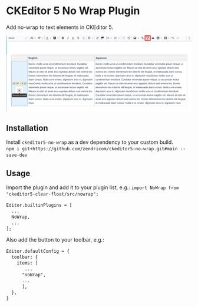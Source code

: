 # CKEditor 5 No Wrap Plugin

Add no-wrap to text elements in CKEditor 5.

![preview](./preview.png "Preview")

## Installation

Install `ckeditor5-no-wrap` as a dev dependency to your custom build.  
`npm i git+https://github.com/zendricom/ckeditor5-no-wrap.git#main --save-dev`

## Usage

Import the plugin and add it to your plugin list, e.g.:
`import NoWrap from "ckeditor5-clear-float/src/nowrap";`

    Editor.builtinPlugins = [
      ...
      NoWrap,
      ...
    ];

Also add the button to your toolbar, e.g.:

    Editor.defaultConfig = {
      toolbar: {
        items: [
           ...
          "noWrap",
          ...
          ],
      },
    }
